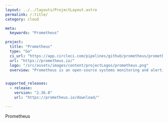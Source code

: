 ```yaml
---
layout: ../../layouts/ProjectLayout.astro
permalink: /:title/
category: cloud

meta:
  keywords: "Prometheus"

project:
  title: "Prometheus"
  type: "Go"
  ci_url: "https://app.circleci.com/pipelines/github/prometheus/prometheus"
  url: "https://prometheus.io/"
  logo: "/src/assets/images/content/projectLogos/prometheus.png"
  overview: "Prometheus is an open-source systems monitoring and alerting toolkit originally built at SoundCloud. Since its inception in 2012, many companies and organizations have adopted Prometheus, and the project has a very active developer and user community. It is now a standalone open source project and maintained independently of any company. To emphasize this, and to clarify the project's governance structure, Prometheus joined the Cloud Native Computing Foundation in 2016 as the second hosted project, after Kubernetes."


supported_releases:
  - release:
    version: "2.36.0"
    url: "https://prometheus.io/download/"

---
```


<p>Prometheus</p>
